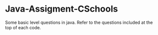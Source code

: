 # Java-Assigment-CSchools
Some basic level questions in java.
Refer to the questions included at the top of each code.
